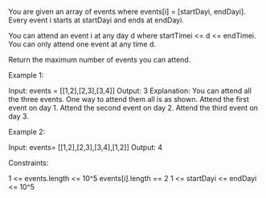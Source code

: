 You are given an array of events where events[i] = [startDayi, endDayi].
Every event i starts at startDayi and ends at endDayi.

You can attend an event i at any day d where startTimei <= d <= endTimei. You
can only attend one event at any time d.

Return the maximum number of events you can attend.


Example 1:


Input: events = [[1,2],[2,3],[3,4]]
Output: 3
Explanation: You can attend all the three events.
One way to attend them all is as shown.
Attend the first event on day 1.
Attend the second event on day 2.
Attend the third event on day 3.


Example 2:


Input: events= [[1,2],[2,3],[3,4],[1,2]]
Output: 4



Constraints:


1 <= events.length <= 10^5
events[i].length == 2
1 <= startDayi <= endDayi <= 10^5




